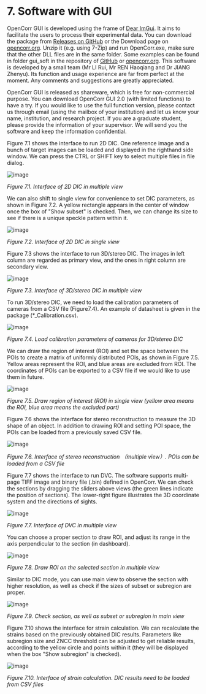 # 7. Software with GUI

OpenCorr GUI is developed using the frame of [Dear ImGui](https://github.com/ocornut/imgui). It aims to facilitate the users to process their experimental data. You can download the package from [Releases on GitHub](https://github.com/vincentjzy/OpenCorr/releases) or the Download page on [opencorr.org](https://opencorr.org/Download). Unzip it (e.g. using 7-Zip) and run OpenCorr.exe, make sure that the other DLL files are in the same folder. Some examples can be found in folder gui_soft in the repository of [GitHub](https://github.com/vincentjzy/OpenCorr) or [opencorr.org](https://opencorr.org/Download). This software is developed by a small team (Mr LI Rui, Mr REN Haoqiang and Dr JIANG Zhenyu). Its function and usage experience are far from perfect at the moment. Any comments and suggestions are greatly appreciated.

OpenCorr GUI is released as shareware, which is free for non-commercial purpose. You can download OpenCorr GUI 2.0 (with limited functions) to have a try. If you would like to use the full function version, please contact us through email (using the mailbox of your institution) and let us know your name, institution, and research project. If you are a graduate student, please provide the information of your supervisor. We will send you the software and keep the information confidential. 



Figure 7.1 shows the interface to run 2D DIC. One reference image and a bunch of target images can be loaded and displayed in the righthand side window. We can press the CTRL or SHIFT key to select multiple files in file dialog.

![image](./img/gui_dic_2d_1.png)

*Figure 7.1. Interface of 2D DIC in multiple view*



We can also shift to single view for convenience to set DIC parameters, as shown in Figure 7.2. A yellow rectangle appears in the center of window once the box of "Show subset" is checked. Then, we can change its size to see if there is a unique speckle pattern within it.

![image](./img/gui_dic_2d_2.png)

*Figure 7.2. Interface of 2D DIC in single view*



Figure 7.3 shows the interface to run 3D/stereo DIC. The images in left column are regarded as primary view, and the ones in right column are secondary view.

![image](./img/gui_dic_3d_1.png)

*Figure 7.3. Interface of 3D/stereo DIC in multiple view*



To run 3D/stereo DIC, we need to load the calibration parameters of cameras from a CSV file (Figure7.4). An example of datasheet is given in the package (*_Calibration.csv).

![image](./img/gui_dic_3d_2.png)

*Figure 7.4. Load calibration parameters of cameras for 3D/stereo DIC*



We can draw the region of interest (ROI) and set the space between the POIs to create a matrix of uniformly distributed POIs, as shown in Figure 7.5. Yellow areas represent the ROI, and blue areas are excluded from ROI. The coordinates of POIs can be exported to a CSV file if we would like to use them in future.

![image](./img/gui_dic_3d_3.png)

*Figure 7.5. Draw region of interest (ROI) in single view (yellow area means the ROI, blue area means the excluded part)*



Figure 7.6 shows the interface for stereo reconstruction to measure the 3D shape of an object. In addition to drawing ROI and setting POI space, the POIs can be loaded from a previously saved CSV file.

![image](./img/gui_stereo_reconstruction.png)

*Figure 7.6. Interface of stereo reconstruction （multiple view）. POIs can be loaded from a CSV file*



Figure 7.7 shows the interface to run DVC. The software supports multi-page TIFF image and binary file (.bin) defined in OpenCorr. We can check the sections by dragging the sliders above views (the green lines indicate the position of sections). The lower-right figure illustrates the 3D coordinate system and the directions of sights.

![image](./img/gui_dvc_1.png)

*Figure 7.7. Interface of DVC in multiple view*



You can choose a proper section to draw ROI, and adjust its range in the axis perpendicular to the section (in dashboard).

![image](./img/gui_dvc_2.png)

*Figure 7.8. Draw ROI on the selected section in multiple view*



Similar to DIC mode, you can use main view to observe the section with higher resolution, as well as check if the sizes of subset or subregion are proper.

![image](./img/gui_dvc_3.png)

*Figure 7.9. Check section, as well as subset or subregion in main view*



Figure 7.10 shows the interface for strain calculation. We can recalculate the strains based on the previously obtained DIC results. Parameters like subregion size and ZNCC threshold can be adjusted to get reliable results, according to the yellow circle and points within it (they will be displayed when the box "Show subregion" is checked).

![image](./img/gui_strain_calculation.png)

*Figure 7.10. Interface of strain calculation. DIC results need to be loaded from CSV files*

